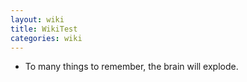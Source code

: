 ```yaml
---
layout: wiki
title: WikiTest
categories: wiki
---
```



- To many things to remember, the brain will explode.
